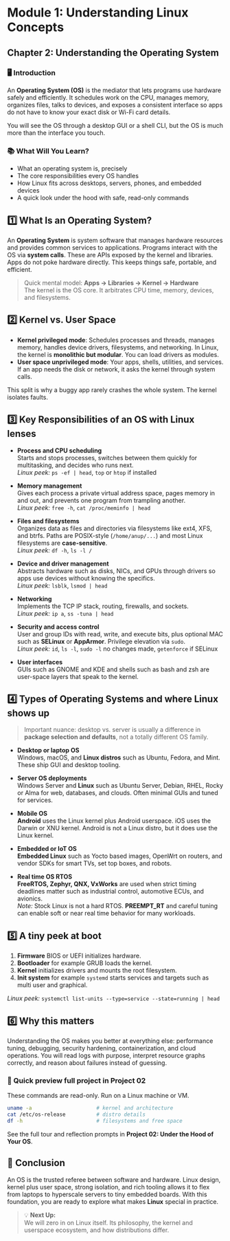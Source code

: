 # Module 1: Understanding Linux Concepts

## Chapter 2: Understanding the Operating System

### 🖥️ Introduction

An **Operating System (OS)** is the mediator that lets programs use hardware safely and efficiently. It schedules work on the CPU, manages memory, organizes files, talks to devices, and exposes a consistent interface so apps do not have to know your exact disk or Wi-Fi card details.

You will see the OS through a desktop GUI or a shell CLI, but the OS is much more than the interface you touch.

### 📚 What Will You Learn?

- What an operating system is, precisely  
- The core responsibilities every OS handles  
- How Linux fits across desktops, servers, phones, and embedded devices  
- A quick look under the hood with safe, read-only commands

## 1️⃣ What Is an Operating System?

An **Operating System** is system software that manages hardware resources and provides common services to applications. Programs interact with the OS via **system calls**. These are APIs exposed by the kernel and libraries. Apps do not poke hardware directly. This keeps things safe, portable, and efficient.

> Quick mental model: **Apps → Libraries → Kernel → Hardware**  
> The kernel is the OS core. It arbitrates CPU time, memory, devices, and filesystems.

## 2️⃣ Kernel vs. User Space

- **Kernel privileged mode**: Schedules processes and threads, manages memory, handles device drivers, filesystems, and networking. In Linux, the kernel is **monolithic but modular**. You can load drivers as modules.  
- **User space unprivileged mode**: Your apps, shells, utilities, and services. If an app needs the disk or network, it asks the kernel through system calls.

This split is why a buggy app rarely crashes the whole system. The kernel isolates faults.

## 3️⃣ Key Responsibilities of an OS with Linux lenses

- **Process and CPU scheduling**  
  Starts and stops processes, switches between them quickly for multitasking, and decides who runs next.  
  *Linux peek:* `ps -ef | head`, `top` or `htop` if installed

- **Memory management**  
  Gives each process a private virtual address space, pages memory in and out, and prevents one program from trampling another.  
  *Linux peek:* `free -h`, `cat /proc/meminfo | head`

- **Files and filesystems**  
  Organizes data as files and directories via filesystems like ext4, XFS, and btrfs. Paths are POSIX-style (`/home/anup/...`) and most Linux filesystems are **case-sensitive**.  
  *Linux peek:* `df -h`, `ls -l /`

- **Device and driver management**  
  Abstracts hardware such as disks, NICs, and GPUs through drivers so apps use devices without knowing the specifics.  
  *Linux peek:* `lsblk`, `lsmod | head`

- **Networking**  
  Implements the TCP IP stack, routing, firewalls, and sockets.  
  *Linux peek:* `ip a`, `ss -tuna | head`

- **Security and access control**  
  User and group IDs with read, write, and execute bits, plus optional MAC such as **SELinux** or **AppArmor**. Privilege elevation via `sudo`.  
  *Linux peek:* `id`, `ls -l`, `sudo -l` no changes made, `getenforce` if SELinux

- **User interfaces**  
  GUIs such as GNOME and KDE and shells such as bash and zsh are user-space layers that speak to the kernel.

## 4️⃣ Types of Operating Systems and where Linux shows up

> Important nuance: desktop vs. server is usually a difference in **package selection and defaults**, not a totally different OS family.

- **Desktop or laptop OS**  
  Windows, macOS, and **Linux distros** such as Ubuntu, Fedora, and Mint. These ship GUI and desktop tooling.

- **Server OS deployments**  
  Windows Server and **Linux** such as Ubuntu Server, Debian, RHEL, Rocky or Alma for web, databases, and clouds. Often minimal GUIs and tuned for services.

- **Mobile OS**  
  **Android** uses the Linux kernel plus Android userspace. iOS uses the Darwin or XNU kernel. Android is not a Linux distro, but it does use the Linux kernel.

- **Embedded or IoT OS**  
  **Embedded Linux** such as Yocto based images, OpenWrt on routers, and vendor SDKs for smart TVs, set top boxes, and robots.

- **Real time OS RTOS**  
  **FreeRTOS, Zephyr, QNX, VxWorks** are used when strict timing deadlines matter such as industrial control, automotive ECUs, and avionics.  
  *Note:* Stock Linux is not a hard RTOS. **PREEMPT_RT** and careful tuning can enable soft or near real time behavior for many workloads.

## 5️⃣ A tiny peek at boot

1. **Firmware** BIOS or UEFI initializes hardware.  
2. **Bootloader** for example GRUB loads the kernel.  
3. **Kernel** initializes drivers and mounts the root filesystem.  
4. **Init system** for example `systemd` starts services and targets such as multi user and graphical.

*Linux peek:* `systemctl list-units --type=service --state=running | head`

## 6️⃣ Why this matters

Understanding the OS makes you better at everything else: performance tuning, debugging, security hardening, containerization, and cloud operations. You will read logs with purpose, interpret resource graphs correctly, and reason about failures instead of guessing.

### 🧪 Quick preview full project in Project 02

These commands are read-only. Run on a Linux machine or VM.

```bash
uname -a                     # kernel and architecture
cat /etc/os-release          # distro details
df -h                        # filesystems and free space
```

See the full tour and reflection prompts in **Project 02: Under the Hood of Your OS**.

## 🏁 Conclusion

An OS is the trusted referee between software and hardware. Linux design, kernel plus user space, strong isolation, and rich tooling allows it to flex from laptops to hyperscale servers to tiny embedded boards. With this foundation, you are ready to explore what makes **Linux** special in practice.

> 💡 **Next Up:**  
> We will zero in on Linux itself. Its philosophy, the kernel and userspace ecosystem, and how distributions differ.
